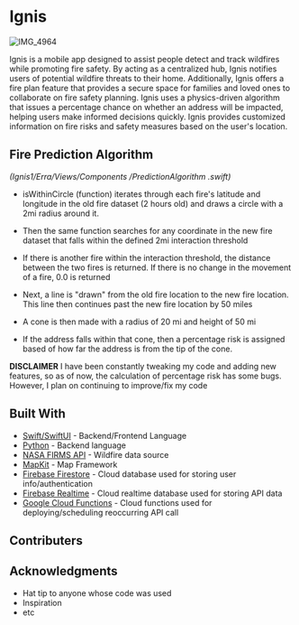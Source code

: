 # Ignis


![IMG_4964](https://github.com/heidischultz/Ignis/assets/99668295/1a73f94a-1901-4e29-b91b-671c2fc0a9af)

Ignis is a mobile app designed to assist people detect and track wildfires while promoting fire safety. By acting as a centralized hub, Ignis notifies users of potential wildfire threats to their home. Additionally, Ignis offers a fire plan feature that provides a secure space for families and loved ones to collaborate on fire safety planning. Ignis uses a physics-driven algorithm that issues a percentage chance on whether an address will be impacted, helping users make informed decisions quickly. Ignis provides customized information on fire risks and safety measures based on the user's location.


## Fire Prediction Algorithm 
*(Ignis1/Erra/Views/Components /PredictionAlgorithm .swift)*

- isWithinCircle (function) iterates through each fire's latitude and longitude in the old fire dataset (2 hours old) and draws a circle with a 2mi radius around it.
 - Then the same function searches for any coordinate in the new fire dataset that falls within the defined 2mi interaction threshold
 - If there is another fire within the interaction threshold, the distance between the two fires is returned. If there is no change in the movement of a fire, 0.0 is returned
 
 - Next, a line is "drawn" from the old fire location to the new fire location. This line then continues past the new fire location by 50 miles
 - A cone is then made with a radius of 20 mi and height of 50 mi
 - If the address falls within that cone, then a percentage risk is assigned based of how far the address is from the tip of the cone.
 
 
 **DISCLAIMER**
 I have been constantly tweaking my code and adding new features, so as of now, the calculation of percentage risk has some bugs. However, I plan on continuing to improve/fix my code
 


## Built With

* [Swift/SwiftUI](https://www.swift.org/) - Backend/Frontend Language
* [Python](https://www.python.org/) - Backend language
* [NASA FIRMS API](https://firms.modaps.eosdis.nasa.gov/api/) - Wildfire data source 
* [MapKit](https://developer.apple.com/documentation/mapkit/) - Map Framework
* [Firebase Firestore](https://firebase.google.com/docs/firestore) - Cloud database used for storing user info/authentication
* [Firebase Realtime](https://firebase.google.com/docs/database) - Cloud realtime database used for storing API data
* [Google Cloud Functions](https://cloud.google.com/functions#) - Cloud functions used for deploying/scheduling reoccurring API call  


## Contributers 


## Acknowledgments

* Hat tip to anyone whose code was used
* Inspiration
* etc







